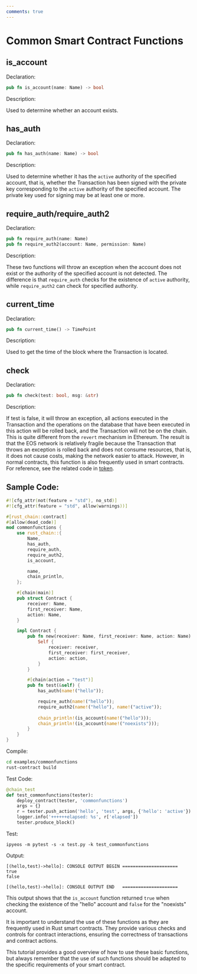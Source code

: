 ```yaml
---
comments: true
---
```


# Common Smart Contract Functions

## is_account

Declaration:

```rust
pub fn is_account(name: Name) -> bool
```

Description:

Used to determine whether an account exists.

## has_auth

Declaration:

```rust
pub fn has_auth(name: Name) -> bool
```

Description:

Used to determine whether it has the `active` authority of the specified account, that is, whether the Transaction has been signed with the private key corresponding to the `active` authority of the specified account. The private key used for signing may be at least one or more.

## require_auth/require_auth2

Declaration:

```rust
pub fn require_auth(name: Name)
pub fn require_auth2(account: Name, permission: Name)
```

Description:

These two functions will throw an exception when the account does not exist or the authority of the specified account is not detected. The difference is that `require_auth` checks for the existence of `active` authority, while `require_auth2` can check for specified authority.

## current_time

Declaration:

```rust
pub fn current_time() -> TimePoint
```

Description:

Used to get the time of the block where the Transaction is located.

## check

Declaration:

```rust
pub fn check(test: bool, msg: &str)
```

Description:

If test is false, it will throw an exception, all actions executed in the Transaction and the operations on the database that have been executed in this action will be rolled back, and the Transaction will not be on the chain. This is quite different from the `revert` mechanism in Ethereum. The result is that the EOS network is relatively fragile because the Transaction that throws an exception is rolled back and does not consume resources, that is, it does not cause costs, making the network easier to attack. However, in normal contracts, this function is also frequently used in smart contracts. For reference, see the related code in [token](https://github.com/uuosio/rscdk/blob/main/examples/token/lib.rs).

## Sample Code:

```rust
#![cfg_attr(not(feature = "std"), no_std)]
#![cfg_attr(feature = "std", allow(warnings))]

#[rust_chain::contract]
#[allow(dead_code)]
mod commonfunctions {
    use rust_chain::{
        Name,
        has_auth,
        require_auth,
        require_auth2,
        is_account,

        name,
        chain_println,
    };

    #[chain(main)]
    pub struct Contract {
        receiver: Name,
        first_receiver: Name,
        action: Name,
    }

    impl Contract {
        pub fn new(receiver: Name, first_receiver: Name, action: Name) -> Self {
            Self {
                receiver: receiver,
                first_receiver: first_receiver,
                action: action,
            }
        }

        #[chain(action = "test")]
        pub fn test(&self) {
            has_auth(name!("hello"));

            require_auth(name!("hello"));
            require_auth2(name!("hello"), name!("active"));
    
            chain_println!(is_account(name!("hello")));
            chain_println!(is_account(name!("noexists")));
        }
    }
}
```

Compile:

```bash
cd examples/commonfunctions
rust-contract build
```

Test Code:

```python
@chain_test
def test_commonfunctions(tester):
    deploy_contract(tester, 'commonfunctions')
    args = {}
    r = tester.push_action('hello', 'test', args, {'hello': 'active'})
    logger.info('++++++elapsed: %s', r['elapsed'])
    tester.produce_block()
```

Test:

```
ipyeos -m pytest -s -x test.py -k test_commonfunctions
```

Output:
```
[(hello,test)->hello]: CONSOLE OUTPUT BEGIN =====================
true
false

[(hello,test)->hello]: CONSOLE OUTPUT END   =====================
```
This output shows that the `is_account` function returned `true` when checking the existence of the "hello" account and `false` for the "noexists" account.

It is important to understand the use of these functions as they are frequently used in Rust smart contracts. They provide various checks and controls for contract interactions, ensuring the correctness of transactions and contract actions.

This tutorial provides a good overview of how to use these basic functions, but always remember that the use of such functions should be adapted to the specific requirements of your smart contract.